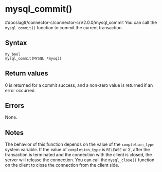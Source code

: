 mysql_commit() 
===================================
#docslug#/connector-c/connector-c/V2.0.0/mysql_commit
You can call the `mysql_commit()` function to commit the current transaction. 

Syntax 
---------------------------

```unknow
my_bool
mysql_commit(MYSQL *mysql)
```



Return values 
----------------------------------

0 is returned for a commit success, and a non-zero value is returned if an error occurred.

Errors 
---------------------------

None.

Notes 
--------------------------

The behavior of this function depends on the value of the `completion_type` system variable. If the value of `completion_type` is `RELEASE` or 2, after the transaction is terminated and the connection with the client is closed, the server will release the connection. You can call the `mysql_close()` function on the client to close the connection from the client side.
